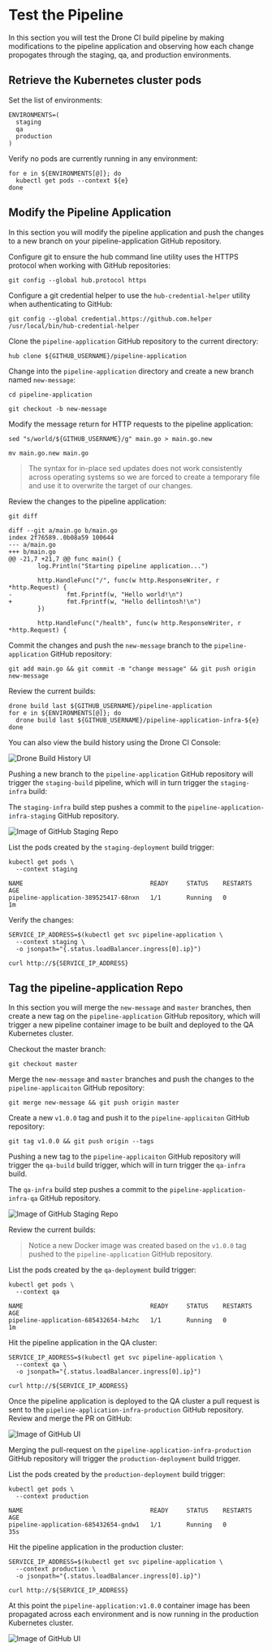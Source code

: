# Test the Pipeline

In this section you will test the Drone CI build pipeline by making modifications to the pipeline application and observing how each change propogates through the staging, qa, and production environments.

## Retrieve the Kubernetes cluster pods

Set the list of environments:

```
ENVIRONMENTS=(
  staging
  qa
  production
)
```

Verify no pods are currently running in any environment:
```
for e in ${ENVIRONMENTS[@]}; do
  kubectl get pods --context ${e}
done
```

## Modify the Pipeline Application

In this section you will modify the pipeline application and push the changes to a new branch on your pipeline-application GitHub repository.

Configure git to ensure the hub command line utility uses the HTTPS protocol when working with GitHub repositories:

```
git config --global hub.protocol https
```

Configure a git credential helper to use the `hub-credential-helper` utility when authenticating to GitHub:

```
git config --global credential.https://github.com.helper /usr/local/bin/hub-credential-helper
```

Clone the `pipeline-application` GitHub repository to the current directory:

```
hub clone ${GITHUB_USERNAME}/pipeline-application
```

Change into the `pipeline-application` directory and create a new branch named `new-message`:

```
cd pipeline-application
```

```
git checkout -b new-message
```

Modify the message return for HTTP requests to the pipeline application:

```
sed "s/world/${GITHUB_USERNAME}/g" main.go > main.go.new
```

```
mv main.go.new main.go
```

> The syntax for in-place sed updates does not work consistently across operating systems so we are forced to create a temporary file and use it to overwrite the target of our changes.

Review the changes to the pipeline application:

```
git diff
```
```
diff --git a/main.go b/main.go
index 2f76589..0b08a59 100644
--- a/main.go
+++ b/main.go
@@ -21,7 +21,7 @@ func main() {
        log.Println("Starting pipeline application...")

        http.HandleFunc("/", func(w http.ResponseWriter, r *http.Request) {
-               fmt.Fprintf(w, "Hello world!\n")
+               fmt.Fprintf(w, "Hello dellintosh!\n")
        })

        http.HandleFunc("/health", func(w http.ResponseWriter, r *http.Request) {
```

Commit the changes and push the `new-message` branch to the `pipeline-application` GitHub repository:

```
git add main.go && git commit -m "change message" && git push origin new-message
```

Review the current builds:

```
drone build last ${GITHUB_USERNAME}/pipeline-application
for e in ${ENVIRONMENTS[@]}; do
  drone build last ${GITHUB_USERNAME}/pipeline-application-infra-${e}
done
```

You can also view the build history using the Drone CI Console:

![Drone Build History UI](images/build-history.png)

Pushing a new branch to the `pipeline-application` GitHub repository will trigger the `staging-build` pipeline, which will in turn trigger the `staging-infra` build:

The `staging-infra` build step pushes a commit to the `pipeline-application-infra-staging` GitHub repository.

![Image of GitHub Staging Repo](images/staging-commit.png)

List the pods created by the `staging-deployment` build trigger:

```
kubectl get pods \
  --context staging
```
```
NAME                                   READY     STATUS    RESTARTS   AGE
pipeline-application-389525417-68nxn   1/1       Running   0          1m
```

Verify the changes:

```
SERVICE_IP_ADDRESS=$(kubectl get svc pipeline-application \
  --context staging \
  -o jsonpath="{.status.loadBalancer.ingress[0].ip}")
```

```
curl http://${SERVICE_IP_ADDRESS}
```

## Tag the pipeline-application Repo

In this section you will merge the `new-message` and `master` branches, then create a new tag on the `pipeline-application` GitHub repository, which will trigger a new pipeline container image to be built and deployed to the QA Kubernetes cluster.

Checkout the master branch:

```
git checkout master
```

Merge the `new-message` and `master` branches and push the changes to the `pipeline-applicaiton` GitHub repository:

```
git merge new-message && git push origin master
```

Create a new `v1.0.0` tag and push it to the `pipeline-applicaiton` GitHub repository:

```
git tag v1.0.0 && git push origin --tags
```

Pushing a new tag to the `pipeline-applicaiton` GitHub repository will trigger the `qa-build` build trigger, which will in turn trigger the `qa-infra` build.

The `qa-infra` build step pushes a commit to the `pipeline-application-infra-qa` GitHub repository.

![Image of GitHub Staging Repo](images/qa-commit.png)

Review the current builds:

> Notice a new Docker image was created based on the `v1.0.0` tag pushed to the `pipeline-application` GitHub repository.

List the pods created by the `qa-deployment` build trigger:

```
kubectl get pods \
  --context qa
```

```
NAME                                   READY     STATUS    RESTARTS   AGE
pipeline-application-685432654-h4zhc   1/1       Running   0          1m
```

Hit the pipeline application in the QA cluster:

```
SERVICE_IP_ADDRESS=$(kubectl get svc pipeline-application \
  --context qa \
  -o jsonpath="{.status.loadBalancer.ingress[0].ip}")
```

```
curl http://${SERVICE_IP_ADDRESS}
```

Once the pipeline application is deployed to the QA cluster a pull request is sent to the `pipeline-application-infra-production` GitHub repository. Review and merge the PR on GitHub:

![Image of GitHub UI](images/review-production-pull-request.png)

Merging the pull-request on the `pipeline-application-infra-production` GitHub repository will trigger the `production-deployment` build trigger.

List the pods created by the `production-deployment` build trigger:

```
kubectl get pods \
  --context production
```

```
NAME                                   READY     STATUS    RESTARTS   AGE
pipeline-application-685432654-gndw1   1/1       Running   0          35s
```

Hit the pipeline application in the production cluster:

```
SERVICE_IP_ADDRESS=$(kubectl get svc pipeline-application \
  --context production \
  -o jsonpath="{.status.loadBalancer.ingress[0].ip}")
```

```
curl http://${SERVICE_IP_ADDRESS}
```

At this point the `pipeline-application:v1.0.0` container image has been propagated across each environment and is now running in the production Kubernetes cluster.

![Image of GitHub UI](images/build-history-complete.png)